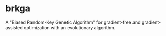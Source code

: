 # brkga
A "Biased Random-Key Genetic Algorithm" for gradient-free and gradient-assisted optimization with an evolutionary algorithm.
